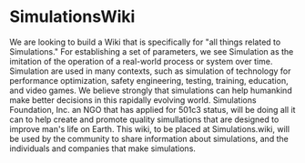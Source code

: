 # SimulationsWiki
We are looking to build a Wiki that is specifically for "all things related to Simulations."  For establishing a set of parameters, we see Simulation as the imitation of the operation of a real-world process or system over time.  Simulation are used in many contexts, such as simulation of technology for performance optimization, safety engineering, testing, training, education, and video games. We believe strongly that simulations can help humankind make better decisions in this rapidally evolving world.  Simulations Foundation, Inc. an NGO that has applied for 501c3 status, will be doing all it can to help create and promote quality simullations that are designed to improve man's life on Earth.  This wiki, to be placed at Simulations.wiki, will be used by the community to share information about simulations, and the individuals and companies that make simulations. 
